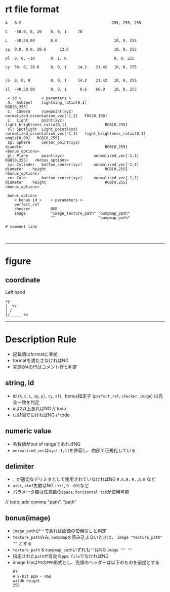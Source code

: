 # rt file format

```
A   0.2                                        255, 255, 255

C   -50.0, 0, 20    0, 0, 1     70

L   -40,50,00       0.6                         10, 0, 255

sp  0.0, 0.0, 20.6      12.6                    10, 0, 255

pl  0, 0, -10       0, 1, 0                     0, 0, 225

cy  50, 0, 20.6     0, 0, 1     14.2    21.42   10, 0, 255


co  0, 0, 0         0, 0, 1     14.2    21.42   10, 0, 255

sl  -40,50,00       0, 0, 1      0.6    60.0    10, 0, 255
```

```
 < id >         < paramters >
 A:  Ambient    lightning_ratio[0,1]                                                                                  RGB[0,255]
 C:  Camera     viewpoint(xyz)         normalized_orientation_vec[-1,1]   FOV[0,180]
 L:  Light      point(xyz)                                                light_brightness_ratio[0,1]                 RGB[0,255]
 sl: Spotlight  Light_point(xyz)       normalized_orientation_vec[-1,1]   light_brightness_ratio[0,1]   angle[0-90]   RGB[0,255]
 sp: Sphere     center_point(xyz)                                         diameter                                    RGB[0,255]   <bonus_options>
 pl: Plane      point(xyz)             normalized_vec[-1,1]                                                           RGB[0,255]   <bonus_options>
 cy: Cylinder   bottom_center(xyz)     normalized_vec[-1,1]               diameter    height                          RGB[0,255]   <bonus_options>
 co: Corn       bottom_center(xyz)     normalized_vec[-1,1]               diameter    height                          RGB[0,255]   <bonus_options>

 bonus options
    < bonus id >    < parameters >
    perfect_ref
    checker         RGB
    image           "image_texture_path" "bumpmap_path"
                    ""                   "bumpmap_path"
                    
# comment line

```
<br>
<hr>

# figure
## coordinate
Left hand
```
+y
|  +z
| /
|/_____ +x
```
<hr>


# Description Rule
* 記載順はformatに準拠
* formatを満たさなければNG
* 先頭が`#`の行はコメント行と判定

## string, id
* id (`A`, `C`, `L`, `sp`, `pl`, `cy`, `sl`) , bonus指定子 (`perfect_ref`, `checker`, `image`) は完全一致を判定
* `A`は2以上あればNG    // todo
* `C`は1個でなければNG  // todo

## numeric value
* 各数値がout of rangeであればNG
* `normalized_vec`は`xyz[-1,1]`を許容し、内部で正規化している

## delimiter
* `,` が適切なデリミタとして使用されていなければNG `R,G,B,` `R,,G,B` など
* `atoi`, `atof`失敗はNG : `++1`,  `0..001`など
* パラメータ間は任意数の`space`, `horizontal tab`が使用可能

// todo: add comma "path", "path"
## bonus(image)
* `image_path`が`""`であれば画像の使用なしと判定
* `texture_path`のみ, `bumpmap`を読み込まないときは、 `image "texture_path" ""` とする
* `texture_path` & `bumpmap_path`いずれも`""`はNG   `image "" ""`
* 指定された`path`が有効な`ppm file`でなければNG
* image fileは`P3`の`PPM`形式とし、先頭のヘッダーは以下のものを前提とする
  ```
  P3
  # 8-bit ppm - RGB
  witdh height
  255
  ```